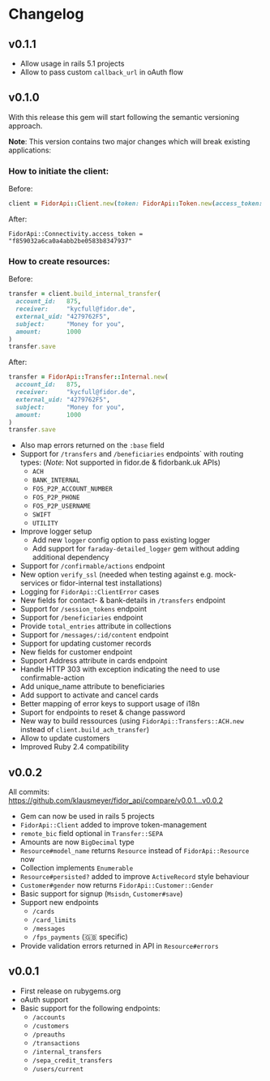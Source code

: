 # Changelog

## v0.1.1

* Allow usage in rails 5.1 projects
* Allow to pass custom `callback_url` in oAuth flow

## v0.1.0

With this release this gem will start following the semantic versioning approach.

**Note**: This version contains two major changes which will break existing applications:

### How to initiate the client:

Before:

```ruby
client = FidorApi::Client.new(token: FidorApi::Token.new(access_token: "f859032a6ca0a4abb2be0583b8347937"))
```

After:

```
FidorApi::Connectivity.access_token = "f859032a6ca0a4abb2be0583b8347937"
```

### How to create resources:

Before:

```ruby
transfer = client.build_internal_transfer(
  account_id:   875,
  receiver:     "kycfull@fidor.de",
  external_uid: "4279762F5",
  subject:      "Money for you",
  amount:       1000
)
transfer.save
```

After:

```ruby
transfer = FidorApi::Transfer::Internal.new(
  account_id:   875,
  receiver:     "kycfull@fidor.de",
  external_uid: "4279762F5",
  subject:      "Money for you",
  amount:       1000
)
transfer.save
```

* Also map errors returned on the `:base` field
* Support for `/transfers` and `/beneficiaries` endpoints` with routing types: (*Note*: Not supported in fidor.de & fidorbank.uk APIs)
  * `ACH`
  * `BANK_INTERNAL`
  * `FOS_P2P_ACCOUNT_NUMBER`
  * `FOS_P2P_PHONE`
  * `FOS_P2P_USERNAME`
  * `SWIFT`
  * `UTILITY`
* Improve logger setup
  * Add new `logger` config option to pass existing logger
  * Add support for `faraday-detailed_logger` gem without adding additional dependency
* Support for `/confirmable/actions` endpoint
* New option `verify_ssl` (needed when testing against e.g. mock-services or fidor-internal test installations)
* Logging for `FidorApi::ClientError` cases
* New fields for contact- & bank-details in `/transfers` endpoint
* Support for `/session_tokens` endpoint
* Support for `/beneficiaries` endpoint
* Provide `total_entries` attribute in collections
* Support for `/messages/:id/content` endpoint
* Support for updating customer records
* New fields for customer endpoint
* Support Address attribute in cards endpoint
* Handle HTTP 303 with exception indicating the need to use confirmable-action
* Add unique_name attribute to beneficiaries
* Add support to activate and cancel cards
* Better mapping of error keys to support usage of i18n
* Suport for endpoints to reset & change password
* New way to build ressources (using `FidorApi::Transfers::ACH.new` instead of `client.build_ach_transfer`)
* Allow to update customers
* Improved Ruby 2.4 compatibility

## v0.0.2

All commits: https://github.com/klausmeyer/fidor_api/compare/v0.0.1...v0.0.2

* Gem can now be used in rails 5 projects
* `FidorApi::Client` added to improve token-management
* `remote_bic` field optional in `Transfer::SEPA`
* Amounts are now `BigDecimal` type
* `Resource#model_name` returns `Resource` instead of `FidorApi::Resource` now
* Collection implements `Enumerable`
* `Resource#persisted?` added to improve `ActiveRecord` style behaviour
* `Customer#gender` now returns `FidorApi::Customer::Gender`
* Basic support for signup (`Msisdn`, `Customer#save`)
* Support new endpoints
  * `/cards`
  * `/card_limits`
  * `/messages`
  * `/fps_payments` (:gb: specific)
* Provide validation errors returned in API in `Resource#errors`

## v0.0.1

* First release on rubygems.org
* oAuth support
* Basic support for the following endpoints:
  * `/accounts`
  * `/customers`
  * `/preauths`
  * `/transactions`
  * `/internal_transfers`
  * `/sepa_credit_transfers`
  * `/users/current`
